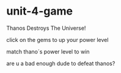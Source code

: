 # unit-4-game
Thanos Destroys The Universe!

click on the gems to up your power level

match thano´s power level to win

are u a bad enough dude to defeat thanos?

